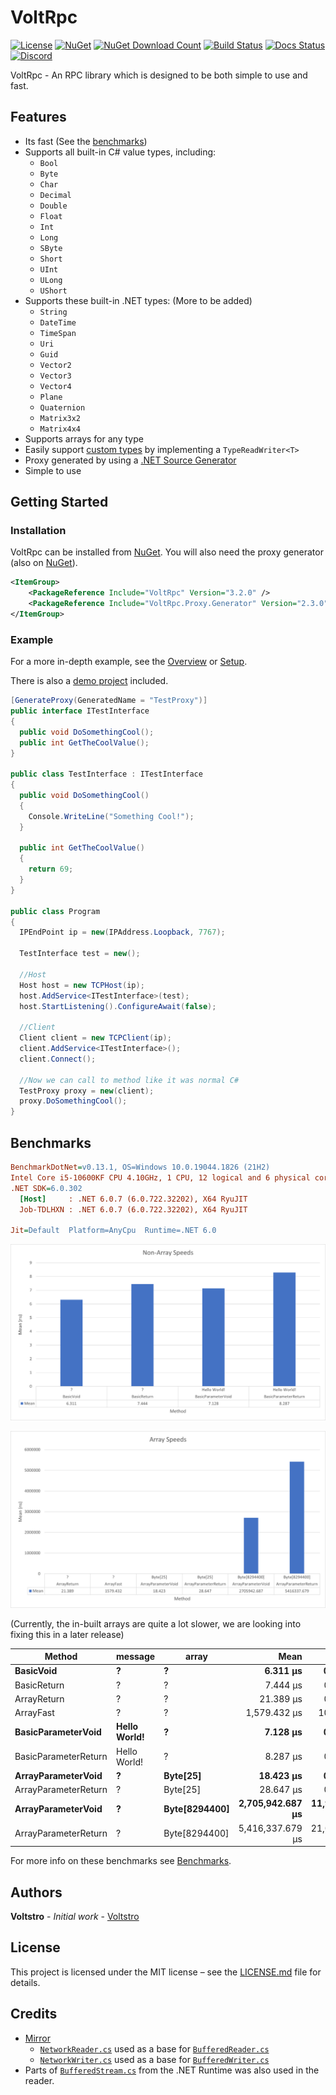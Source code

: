 # VoltRpc

[![License](https://img.shields.io/github/license/Voltstro-Studios/VoltRpc)](https://github.com/Voltstro-Studios/VoltRpc/blob/master/LICENSE.md)
[![NuGet](https://img.shields.io/nuget/v/VoltRpc?label=NuGet)](https://www.nuget.org/packages/VoltRpc/)
[![NuGet Download Count](https://img.shields.io/nuget/dt/VoltRpc?label=Downloads&logo=nuget&color=blue&logoColor=blue)](https://www.nuget.org/packages/VoltRpc/)
[![Build Status](https://img.shields.io/azure-devops/build/Voltstro-Studios/63163ef8-da1d-42b6-b8b9-689420a730e5/9?logo=azure-pipelines)](https://dev.azure.com/Voltstro-Studios/VoltRpc/_build/latest?definitionId=9&branchName=master)
[![Docs Status](https://img.shields.io/uptimerobot/status/m794227043-7e2bf837661fcd75d2af6804?label=Docs)](https://projects.voltstro.dev/VoltRpc/latest/)
[![Discord](https://img.shields.io/badge/Discord-Voltstro-7289da.svg?logo=discord)](https://discord.voltstro.dev)

VoltRpc - An RPC library which is designed to be both simple to use and fast.

## Features

- Its fast (See the [benchmarks](#benchmarks))
- Supports all built-in C# value types, including:
  - `Bool`
  - `Byte`
  - `Char`
  - `Decimal`
  - `Double`
  - `Float`
  - `Int`
  - `Long`
  - `SByte`
  - `Short`
  - `UInt`
  - `ULong`
  - `UShort`
- Supports these built-in .NET types: (More to be added)
  - `String`
  - `DateTime`
  - `TimeSpan`
  - `Uri`
  - `Guid`
  - `Vector2`
  - `Vector3`
  - `Vector4`
  - `Plane`
  - `Quaternion`
  - `Matrix3x2`
  - `Matrix4x4`
- Supports arrays for any type
- Easily support [custom types](https://projects.voltstro.dev/VoltRpc/articles/types/#custom-types) by implementing a `TypeReadWriter<T>`
- Proxy generated by using a [.NET Source Generator](https://projects.voltstro.dev/VoltRpc/articles/proxy-generation/)
- Simple to use

## Getting Started

### Installation

VoltRpc can be installed from [NuGet](https://nuget.org/packages/VoltRpc). You will also need the proxy generator (also on [NuGet](https://www.nuget.org/packages/VoltRpc.Proxy.Generator/)).

```xml
<ItemGroup>
    <PackageReference Include="VoltRpc" Version="3.2.0" />
    <PackageReference Include="VoltRpc.Proxy.Generator" Version="2.3.0" />
</ItemGroup>
```

### Example

For a more in-depth example, see the [Overview](https://projects.voltstro.dev/VoltRpc/articles/overview/) or [Setup](https://projects.voltstro.dev/VoltRpc/articles/setup/).

There is also a [demo project](https://github.com/Voltstro-Studios/VoltRpc/tree/master/src/Demo) included.

```csharp
[GenerateProxy(GeneratedName = "TestProxy")]
public interface ITestInterface
{
  public void DoSomethingCool();
  public int GetTheCoolValue();
}

public class TestInterface : ITestInterface
{
  public void DoSomethingCool()
  {
    Console.WriteLine("Something Cool!");
  }

  public int GetTheCoolValue()
  {
    return 69;
  }
}

public class Program
{
  IPEndPoint ip = new(IPAddress.Loopback, 7767);

  TestInterface test = new();

  //Host
  Host host = new TCPHost(ip);
  host.AddService<ITestInterface>(test);
  host.StartListening().ConfigureAwait(false);

  //Client
  Client client = new TCPClient(ip);
  client.AddService<ITestInterface>();
  client.Connect();

  //Now we can call to method like it was normal C#
  TestProxy proxy = new(client);
  proxy.DoSomethingCool();
}
```

## Benchmarks

``` ini
BenchmarkDotNet=v0.13.1, OS=Windows 10.0.19044.1826 (21H2)
Intel Core i5-10600KF CPU 4.10GHz, 1 CPU, 12 logical and 6 physical cores
.NET SDK=6.0.302
  [Host]     : .NET 6.0.7 (6.0.722.32202), X64 RyuJIT
  Job-TDLHXN : .NET 6.0.7 (6.0.722.32202), X64 RyuJIT

Jit=Default  Platform=AnyCpu  Runtime=.NET 6.0  
```

![Pipes Non-Array](https://raw.githubusercontent.com/Voltstro-Studios/VoltRpc/master/media/PipesBenchmarkNonArrays.png)

![Pipes Non-Array](https://raw.githubusercontent.com/Voltstro-Studios/VoltRpc/master/media/PipesBenchmarkArrays.png)

(Currently, the in-built arrays are quite a lot slower, we are looking into fixing this in a later release)

|               Method |      message |         array |             Mean |          Error |         StdDev |
|--------------------- |------------- |-------------- |-----------------:|---------------:|---------------:|
|            **BasicVoid** |            **?** |             **?** |         **6.311 μs** |      **0.0517 μs** |      **0.0432 μs** |
|          BasicReturn |            ? |             ? |         7.444 μs |      0.0589 μs |      0.0551 μs |
|          ArrayReturn |            ? |             ? |        21.389 μs |      0.3943 μs |      0.6695 μs |
|            ArrayFast |            ? |             ? |     1,579.432 μs |     10.1223 μs |      9.4684 μs |
|   **BasicParameterVoid** | **Hello World!** |             **?** |         **7.128 μs** |      **0.0390 μs** |      **0.0346 μs** |
| BasicParameterReturn | Hello World! |             ? |         8.287 μs |      0.0364 μs |      0.0304 μs |
|   **ArrayParameterVoid** |            **?** |      **Byte[25]** |        **18.423 μs** |      **0.3675 μs** |      **0.6140 μs** |
| ArrayParameterReturn |            ? |      Byte[25] |        28.647 μs |      0.5643 μs |      0.9112 μs |
|   **ArrayParameterVoid** |            **?** | **Byte[8294400]** | **2,705,942.687 μs** | **11,965.3253 μs** | **11,192.3727 μs** |
| ArrayParameterReturn |            ? | Byte[8294400] | 5,416,337.679 μs | 21,036.1040 μs | 18,647.9583 μs |

For more info on these benchmarks see [Benchmarks](https://projects.voltstro.dev/VoltRpc/articles/benchmarks/).

## Authors

**Voltstro** - *Initial work* - [Voltstro](https://github.com/Voltstro)

## License

This project is licensed under the MIT license – see the [LICENSE.md](https://github.com/Voltstro-Studios/VoltRpc/blob/master/LICENSE.md) file for details.

## Credits

- [Mirror](https://github.com/vis2k/Mirror) 
  - [`NetworkReader.cs`](https://github.com/vis2k/Mirror/tree/50e6bb11016257c505c39380b6aa7f957bb6048e/Assets/Mirror/Runtime/NetworkReader.cs) used as a base for [`BufferedReader.cs`](https://github.com/Voltstro-Studios/VoltRpc/tree/master/src/VoltRpc/IO/BufferedReader.cs)
  - [`NetworkWriter.cs`](https://github.com/vis2k/Mirror/tree/50e6bb11016257c505c39380b6aa7f957bb6048e/Assets/Mirror/Runtime/NetworkWriter.cs) used as a base for [`BufferedWriter.cs`](https://github.com/Voltstro-Studios/VoltRpc/tree/master/src/VoltRpc/IO/BufferedWriter.cs)
- Parts of [`BufferedStream.cs`](https://github.com/dotnet/runtime/blob/release/5.0/src/libraries/System.Private.CoreLib/src/System/IO/BufferedStream.cs) from the .NET Runtime was also used in the reader. 
